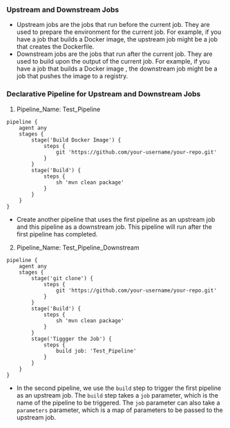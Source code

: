 ### Upstream and Downstream Jobs
- Upstream jobs are the jobs that run before the current job. They are used to prepare the environment for the current job. For example, if you have a job that builds a Docker image, the upstream job might be a job that creates the Dockerfile. 
- Downstream jobs are the jobs that run after the current job. They are used to build upon the output of the current job. For example, if you have a job that builds a Docker image , the downstream job might be a job that pushes the image to a registry.

### Declarative Pipeline for Upstream and Downstream Jobs
1. Pipeline_Name: Test_Pipeline
```
pipeline {
    agent any
    stages {
        stage('Build Docker Image') {
            steps {
                git 'https://github.com/your-username/your-repo.git'
            }
        }
        stage('Build') {
            steps {
                sh 'mvn clean package'
            }
        }
    }
}
```
- Create another pipeline that uses the first pipeline as an upstream job and this pipeline as a downstream job. This pipeline will run after the first pipeline has completed.
2. Pipeline_Name: Test_Pipeline_Downstream
```
pipeline {
    agent any
    stages {
        stage('git clone') {
            steps {
                git 'https://github.com/your-username/your-repo.git'
            }
        }
        stage('Build') {
            steps {
                sh 'mvn clean package'
            }
        }
        stage('Tiggger the Job') {
            steps {
                build job: 'Test_Pipeline'
            }
        }
    }
}
```
- In the second pipeline, we use the `build` step to trigger the first pipeline as an upstream job. The `build` step takes a `job` parameter, which is the name of the pipeline to be triggered. The `job` parameter can also take a `parameters` parameter, which is a map of parameters to be passed to the upstream job.
